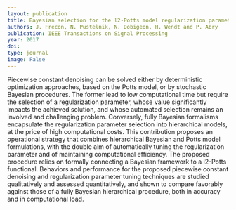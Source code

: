 ```yaml
---
layout: publication
title: Bayesian selection for the l2-Potts model regularization parameter - 1D piecewise constant signal denoising
authors: J. Frecon, N. Pustelnik, N. Dobigeon, H. Wendt and P. Abry
publication: IEEE Transactions on Signal Processing
year: 2017
doi:
type: journal
image: False
---
```


Piecewise constant denoising can be solved either by deterministic optimization approaches, based on the Potts model, or by stochastic Bayesian procedures. The former lead to low computational time but require the selection of a regularization parameter, whose value significantly impacts the achieved solution, and whose automated selection remains an involved and challenging problem. Conversely, fully Bayesian formalisms encapsulate the regularization parameter selection into hierarchical models, at the price of high computational costs. This contribution proposes an operational strategy that combines hierarchical Bayesian and Potts model formulations, with the double aim of automatically tuning the regularization parameter and of maintaining computational efficiency. The proposed procedure relies on formally connecting a Bayesian framework to a l2-Potts functional. Behaviors and performance for the proposed piecewise constant denoising and regularization parameter tuning techniques are studied qualitatively and assessed quantitatively, and shown to compare favorably against those of a fully Bayesian hierarchical procedure, both in accuracy and in computational load.